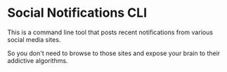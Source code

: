 # Social Notifications CLI

This is a command line tool that posts recent notifications from various social media sites.

So you don't need to browse to those sites and expose your brain to their addictive algorithms.
